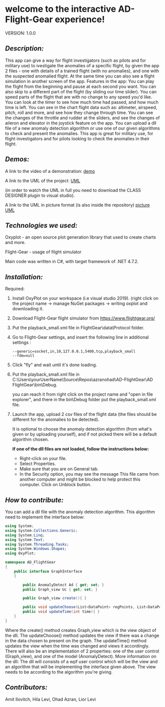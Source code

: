 

# **welcome to the interactive AD-Flight-Gear experience!**

VERSION:
1.0.0

## *Description:*
This app can give a way for flight investigators (such as pilots and for military use) to ivestigate the anomalies of a specific 
flight, by given the app 2 files - one with details of a trained flight (with no anomalies), and one with the suspected anomalied 
flight. At the same time you can also see a flight simulation in another screen of the app.
Features in the app:
You can play the flight from the beginning and pause at each second you want. You can also skip to a different part of the flight
(by sliding our time slider). You can speed parts of the flight that are with no change to any speed you'd like.
You can look at the timer to see how much time had passed, and how much time is left.
You can see in the chart flight data such as: altimeter, airspeed, pitch, roll and more, and see how they change through time.
You can see the changes of the throttle and rudder at the sliders, and see the changes of aileron and elevator in the joystick 
feature on the app.
You can upload a dll file of a new anomaly detection algorithm or use one of our given algorithms to check and present the 
anomalies.
This app is great for military use, for flight investigators and for pilots looking to check the anomalies in their flight.



## *Demos:*
A link to the video of a demonstration:
[demo](https://drive.google.com/drive/folders/1nEP4WTSDDoQ6AYTlj1NRHfE4ubdrfn3Y?usp=sharing)

A link to the UML of the project:
[UML](https://github.com/azranohad/AD-FlightGear/blob/e77eb1d23a48e8548286baaa257acfc46f1c0859/AD%20FlightGear/ClassDiagram2.cd)

(in order to watch the UML in full you need to download the CLASS DESIGNER plugin to visual studio). 

A link to the UML in picture format (is also inside the repository)
[picture UML](https://github.com/azranohad/AD-FlightGear/blob/180aa087da888585de0063c0708cf5aef3cce53d/UML%20picture.PNG)


## *Technologies we used:*
Oxyplot - an open source plot generation library that used to create charts and more.

Flight-Gear - usage of filght simulator 

Main code was written in C#, with target framework of .NET 4.7.2.


## *Installation:*
Required:
1. Install OxyPlot on your workspace (i.e visual studio 2019). (right click on the project name -> manage NuGet packages -> 
   writing oxplot and downloading it.
2. Download Flight-Gear flight simulator from https://www.flightgear.org/ 
3. Put the playback_small.xml file in FlightGear\data\Protocol folder.
4. Go to Flight-Gear settings, and insert the following line in additional settings :
 	```
	--generic=socket,in,10,127.0.0.1,5400,tcp,playback_small
    --fdm=null
	```
5. Click "fly" and wait until it's done loading.
6. Put the playback_small.xml file in C:\Users\yourUserName\Source\Repos\azranohad\AD-FlightGear\AD FlightGear\bin\Debug. 
   
   you can reach it from right click on the project name and "open in file explorer", and there in the bin\Debug folder put
   the playback_small.xml file.
   
7. Launch the app, upload 2 csv files of the flight data (the files should be different for the anomalies to be detected). 
   
   It is optional to choose the anomaly detection algorithm (from what's given or by uploading yourself), and if not picked 
   there will be a default algorithm chosen. 
   
   **If one of the dll files are not loaded, follow the instructions below:**
     - Right-click on your file.
     - Select Properties.
     - Make sure that you are on General tab.
     - In the Security option, you may see the message This file came from another computer and might be blocked to help protect this computer. Click on Unblock button.


## *How to contribute:*
You can add a dll file with the anomaly detection algorithm. This algorithm need to implement the interface below:
```cs
using System;
using System.Collections.Generic;
using System.Linq;
using System.Text;
using System.Threading.Tasks;
using System.Windows.Shapes;
using OxyPlot;

namespace AD_FlightGear
{
    public interface GraphInterface
    {

        public AnomalyDetect Ad { get; set; }
        public Graph_view Uc { get; set; }

        public Graph_view create(){ }

        public void updateChoose(List<DataPoint> regPoints, List<DataPoint> runPoints, int time){ }
        public void updateTime(int time){ }
    }
}
```
Where the create() method creates Graph_view which is the view object of the dll.
The updateChoose() method updates the view if there was a change in the data chosen to present on the graph.
The updateTime() method updates the view when the time was changed and views it accordingly. 
There will also be an implementation of 2 properties: one of the user control (Graph_view), and one of the model (AnomalyDetect).
More information on the dll:
The dll will consists of a wpf user control which will be the view and an algorithm that will be implementing the 
interface given above. The view needs to be according to the algorithm you're giving. 

## *Contributors:*
Amit Ilovitch, Hila Levi, Ohad Azran, Lior Levi



